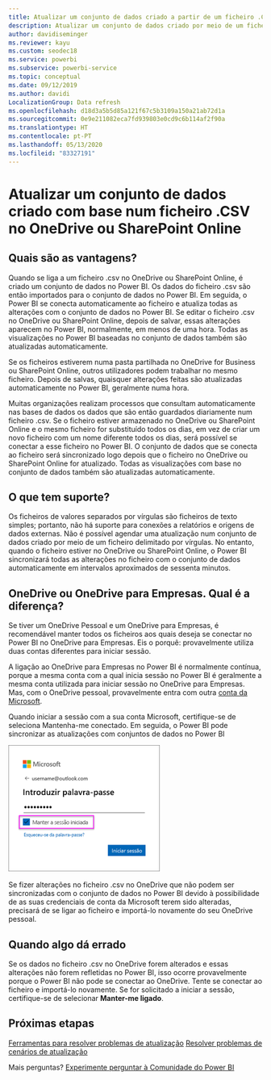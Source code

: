 ```yaml
---
title: Atualizar um conjunto de dados criado a partir de um ficheiro .CSV no OneDrive
description: Atualizar um conjunto de dados criado por meio de um ficheiro .csv (valor separado por vírgulas) no OneDrive
author: davidiseminger
ms.reviewer: kayu
ms.custom: seodec18
ms.service: powerbi
ms.subservice: powerbi-service
ms.topic: conceptual
ms.date: 09/12/2019
ms.author: davidi
LocalizationGroup: Data refresh
ms.openlocfilehash: d18d3a5b5d85a121f67c5b3109a150a21ab72d1a
ms.sourcegitcommit: 0e9e211082eca7fd939803e0cd9c6b114af2f90a
ms.translationtype: HT
ms.contentlocale: pt-PT
ms.lasthandoff: 05/13/2020
ms.locfileid: "83327191"
---
```

# <a name="refresh-a-dataset-created-from-a-csv-file-on-onedrive-or-sharepoint-online"></a>Atualizar um conjunto de dados criado com base num ficheiro .CSV no OneDrive ou SharePoint Online
## <a name="what-are-the-advantages"></a>Quais são as vantagens?
Quando se liga a um ficheiro .csv no OneDrive ou SharePoint Online, é criado um conjunto de dados no Power BI. Os dados do ficheiro .csv são então importados para o conjunto de dados no Power BI. Em seguida, o Power BI se conecta automaticamente ao ficheiro e atualiza todas as alterações com o conjunto de dados no Power BI. Se editar o ficheiro .csv no OneDrive ou SharePoint Online, depois de salvar, essas alterações aparecem no Power BI, normalmente, em menos de uma hora. Todas as visualizações no Power BI baseadas no conjunto de dados também são atualizadas automaticamente.

Se os ficheiros estiverem numa pasta partilhada no OneDrive for Business ou SharePoint Online, outros utilizadores podem trabalhar no mesmo ficheiro. Depois de salvas, quaisquer alterações feitas são atualizadas automaticamente no Power BI, geralmente numa hora.

Muitas organizações realizam processos que consultam automaticamente nas bases de dados os dados que são então guardados diariamente num ficheiro .csv. Se o ficheiro estiver armazenado no OneDrive ou SharePoint Online e o mesmo ficheiro for substituído todos os dias, em vez de criar um novo ficheiro com um nome diferente todos os dias, será possível se conectar a esse ficheiro no Power BI. O conjunto de dados que se conecta ao ficheiro será sincronizado logo depois que o ficheiro no OneDrive ou SharePoint Online for atualizado. Todas as visualizações com base no conjunto de dados também são atualizadas automaticamente.

## <a name="whats-supported"></a>O que tem suporte?
Os ficheiros de valores separados por vírgulas são ficheiros de texto simples; portanto, não há suporte para conexões a relatórios e origens de dados externas. Não é possível agendar uma atualização num conjunto de dados criado por meio de um ficheiro delimitado por vírgulas. No entanto, quando o ficheiro estiver no OneDrive ou SharePoint Online, o Power BI sincronizará todas as alterações no ficheiro com o conjunto de dados automaticamente em intervalos aproximados de sessenta minutos.

## <a name="onedrive-or-onedrive-for-business-whats-the-difference"></a>OneDrive ou OneDrive para Empresas. Qual é a diferença?
Se tiver um OneDrive Pessoal e um OneDrive para Empresas, é recomendável manter todos os ficheiros aos quais deseja se conectar no Power BI no OneDrive para Empresas. Eis o porquê: provavelmente utiliza duas contas diferentes para iniciar sessão.

A ligação ao OneDrive para Empresas no Power BI é normalmente contínua, porque a mesma conta com a qual inicia sessão no Power BI é geralmente a mesma conta utilizada para iniciar sessão no OneDrive para Empresas. Mas, com o OneDrive pessoal, provavelmente entra com outra [conta da Microsoft](https://account.microsoft.com).

Quando iniciar a sessão com a sua conta Microsoft, certifique-se de seleciona Mantenha-me conectado. Em seguida, o Power BI pode sincronizar as atualizações com conjuntos de dados no Power BI

![Exemplo de início de sessão](media/refresh-csv-file-onedrive/refresh_signin_keepmesignedin.png)

Se fizer alterações no ficheiro .csv no OneDrive que não podem ser sincronizadas com o conjunto de dados no Power BI devido à possibilidade de as suas credenciais de conta da Microsoft terem sido alteradas, precisará de se ligar ao ficheiro e importá-lo novamente do seu OneDrive pessoal.

## <a name="when-things-go-wrong"></a>Quando algo dá errado
Se os dados no ficheiro .csv no OneDrive forem alterados e essas alterações não forem refletidas no Power BI, isso ocorre provavelmente porque o Power BI não pode se conectar ao OneDrive. Tente se conectar ao ficheiro e importá-lo novamente. Se for solicitado a iniciar a sessão, certifique-se de selecionar **Manter-me ligado**.

## <a name="next-steps"></a>Próximas etapas
[Ferramentas para resolver problemas de atualização](service-gateway-onprem-tshoot.md)
[Resolver problemas de cenários de atualização](refresh-troubleshooting-refresh-scenarios.md)

Mais perguntas? [Experimente perguntar à Comunidade do Power BI](https://community.powerbi.com/)

